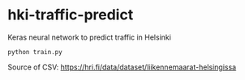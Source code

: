 # hki-traffic-predict

Keras neural network to predict traffic in Helsinki

```
python train.py
```

Source of CSV: https://hri.fi/data/dataset/liikennemaarat-helsingissa
